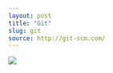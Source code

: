 ```yaml
---
layout: post
title: "Git"
slug: git
source: http://git-scm.com/
---
```


<img src="/beautiful-open/screenshots/git.png">
